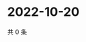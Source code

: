 # 2022-10-20

共 0 条

<!-- BEGIN WEIBO -->
<!-- 最后更新时间 Thu Oct 20 2022 08:38:53 GMT+0800 (China Standard Time) -->

<!-- END WEIBO -->

